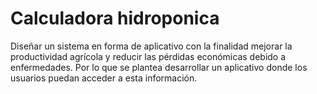 # Calculadora hidroponica
Diseñar un sistema en forma de aplicativo con la finalidad mejorar la productividad agrícola y reducir las pérdidas económicas debido a enfermedades. Por lo que se plantea desarrollar un aplicativo donde los usuarios puedan acceder a esta información.


